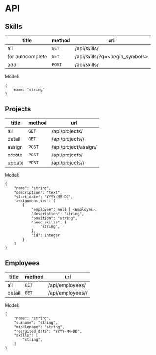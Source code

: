 # API

## Skills


| title | method | url |
| ----- | ------ | --- |
| all | `GET` | /api/skills/ |
| for autocomplete | `GET` | /api/skills/?q=<begin_symbols> |
| add | `POST` | /api/skills/ |


Model:

```
{
    name: "string"
}
```


## Projects


| title | method | url |
| ----- | ------ | --- |
| all | `GET` | /api/projects/ |
| detail | `GET` | /api/projects/<id>/ |
| assign | `POST` | /api/project/assign/ |
| create | `POST` | /api/projects/ |
| update | `POST` | /api/projects/<id>/ |

Model:

```
{
    "name": "string",
    "description": "text",
    "start_date": "YYYY-MM-DD",
    "assignment_set": [
        {
            "employee": null | <Employee>,
            "description": "string",
            "position": "string",
            "need_skills": [
                "string",
            ],
            "id": integer
        }
    ]
}
```

## Employees

| title | method | url |
| ----- | ------ | --- |
| all | `GET` | /api/employees/ |
| detail | `GET` | /api/employees/<id>/ |

Model:

```
{
    "name": "string",
    "surname": "string",
    "middlename": "string",
    "recruited_date": "YYYY-MM-DD",
    "skills": [
        "string",
    ]
}
```